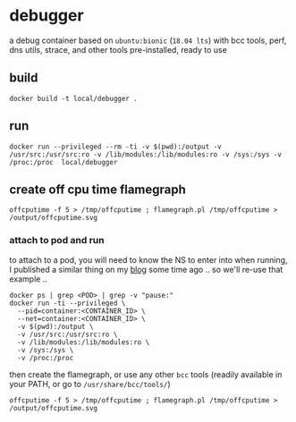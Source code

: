 # debugger

a debug container based on `ubuntu:bionic` (`18.04 lts`) with bcc tools, perf, dns utils, strace, and other tools pre-installed, ready to use

## build
```
docker build -t local/debugger .
```

## run
```
docker run --privileged --rm -ti -v $(pwd):/output -v /usr/src:/usr/src:ro -v /lib/modules:/lib/modules:ro -v /sys:/sys -v /proc:/proc  local/debugger
```

## create off cpu time flamegraph
```
offcputime -f 5 > /tmp/offcputime ; flamegraph.pl /tmp/offcputime > /output/offcputime.svg
```

### attach to pod and run

to attach to a pod, you will need to know the NS to enter into when running, I published a similar thing on my [blog](https://medium.com/ovni/access-and-debug-your-kubernetes-service-docker-container-988fe33748a) some time ago .. so we'll re-use that example .. 

```
docker ps | grep <POD> | grep -v "pause:"
docker run -ti --privileged \
  --pid=container:<CONTAINER_ID> \
  --net=container:<CONTAINER_ID> \
  -v $(pwd):/output \
  -v /usr/src:/usr/src:ro \
  -v /lib/modules:/lib/modules:ro \
  -v /sys:/sys \
  -v /proc:/proc
```

then create the flamegraph, or use any other `bcc` tools (readily available in your PATH, or go to `/usr/share/bcc/tools/`)
```
offcputime -f 5 > /tmp/offcputime ; flamegraph.pl /tmp/offcputime > /output/offcputime.svg
```
